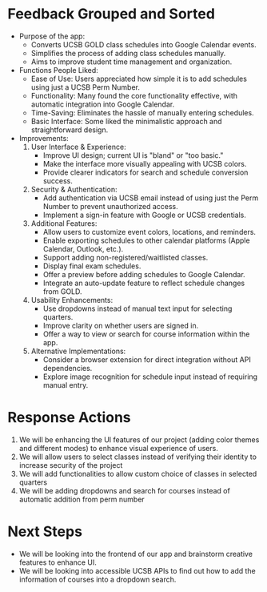 # Feedback Grouped and Sorted
- Purpose of the app:
    - Converts UCSB GOLD class schedules into Google Calendar events.
    - Simplifies the process of adding class schedules manually.
    - Aims to improve student time management and organization.
- Functions People Liked:
    - Ease of Use: Users appreciated how simple it is to add schedules using just a UCSB Perm Number.
    - Functionality: Many found the core functionality effective, with automatic integration into Google Calendar.
    -  Time-Saving: Eliminates the hassle of manually entering schedules.
    - Basic Interface: Some liked the minimalistic approach and straightforward design.
- Improvements:
    1. User Interface & Experience:
        - Improve UI design; current UI is "bland" or "too basic."
        - Make the interface more visually appealing with UCSB colors.
        - Provide clearer indicators for search and schedule conversion success.
    2. Security & Authentication:
        - Add authentication via UCSB email instead of using just the Perm Number to prevent unauthorized access.
        - Implement a sign-in feature with Google or UCSB credentials.
    3. Additional Features:
        - Allow users to customize event colors, locations, and reminders.
        - Enable exporting schedules to other calendar platforms (Apple Calendar, Outlook, etc.).
        - Support adding non-registered/waitlisted classes.
        - Display final exam schedules.
        - Offer a preview before adding schedules to Google Calendar.
        - Integrate an auto-update feature to reflect schedule changes from GOLD.
    4. Usability Enhancements:
        - Use dropdowns instead of manual text input for selecting quarters.
        - Improve clarity on whether users are signed in.
        - Offer a way to view or search for course information within the app.
    5. Alternative Implementations:
        - Consider a browser extension for direct integration without API dependencies.
        - Explore image recognition for schedule input instead of requiring manual entry.
    
# Response Actions
1. We will be enhancing the UI features of our project (adding color themes and different modes) to enhance visual experience of users.
2. We will allow users to select classes instead of verifying their identity to increase security of the project
3. We will add functionalities to allow custom choice of classes in selected quarters
4. We will be adding dropdowns and search for courses instead of automatic addition from perm number


# Next Steps
- We will be looking into the frontend of our app and brainstorm creative features to enhance UI.
- We will be looking into accessible UCSB APIs to find out how to add the information of courses into a dropdown search.
